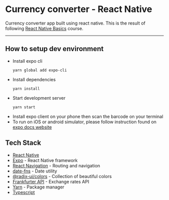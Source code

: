 # Currency converter - React Native

Currency converter app built using react native. This is the result of following [React Native Basics](https://www.reactnativebasics.com/) course.

---

## How to setup dev environment

- Install expo cli
  ```
  yarn global add expo-cli
  ```
- Install dependencies
  ```
  yarn install
  ```
- Start development server
  ```
  yarn start
  ```
- Install expo client on your phone then scan the barcode on your terminal
- To run on iOS or android simulator, please follow instruction found on [expo docs website ](https://docs.expo.dev/)

## Tech Stack

- [React Native](https://reactnative.dev/)
- [Expo](https://expo.dev) - React Native framework
- [React Navigation](https://reactnavigation.org) - Routing and navigation
- [date-fns](https://date-fns.org) - Date utility
- [@radix-ui/colors](https://www.radix-ui.com/colors) - Collection of beautiful colors
- [Frankfurter API](https://www.frankfurter.app/docs) - Exchange rates API
- [Yarn](https://yarnpkg.com) - Package manager
- [Typescript](https://www.typescriptlang.org/)
